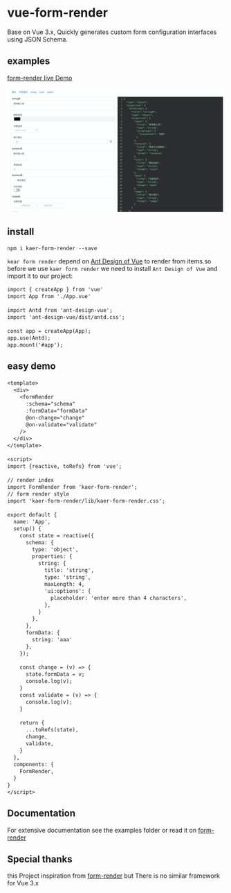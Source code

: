 # vue-form-render
Base on Vue 3.x, Quickly generates custom form configuration interfaces using JSON Schema.
## examples

[form-render live Demo](https://muwoo.github.io/kaer-form-render/)

![](./public/imgs/img.png)

## install
```shell
npm i kaer-form-render --save
```
`kear form render` depend on [Ant Design of Vue](https://2x.antdv.com/docs/vue/introduce-cn/)
to render from items.so before we use `kaer form render` we need to install `Ant Design of Vue` and import it to our project:
```vue
import { createApp } from 'vue'
import App from './App.vue'

import Antd from 'ant-design-vue';
import 'ant-design-vue/dist/antd.css';

const app = createApp(App);
app.use(Antd);
app.mount('#app');
```

## easy demo

```vue
<template>
  <div>
    <formRender
      :schema="schema"
      :formData="formData"
      @on-change="change"
      @on-validate="validate"
    />
  </div>
</template>

<script>
import {reactive, toRefs} from 'vue';

// render index
import FormRender from 'kaer-form-render';
// form render style
import 'kaer-form-render/lib/kaer-form-render.css';

export default {
  name: 'App',
  setup() {
    const state = reactive({
      schema: {
        type: 'object',
        properties: {
          string: {
            title: 'string',
            type: 'string',
            maxLength: 4,
            'ui:options': {
              placeholder: 'enter more than 4 characters',
            },
          }
        },
      },
      formData: {
        string: 'aaa'
      },
    });

    const change = (v) => {
      state.formData = v;
      console.log(v);
    }
    const validate = (v) => {
      console.log(v);
    }

    return {
      ...toRefs(state),
      change,
      validate,
    }
  },
  components: {
    FormRender,
  }
}
</script>

```

## Documentation
For extensive documentation see the examples folder or read it on [form-render](https://x-render.gitee.io/form-render/guide/design)

## Special thanks

this Project inspiration from [form-render](https://x-render.gitee.io/form-render/guide/design) 
but There is no similar framework for Vue 3.x



